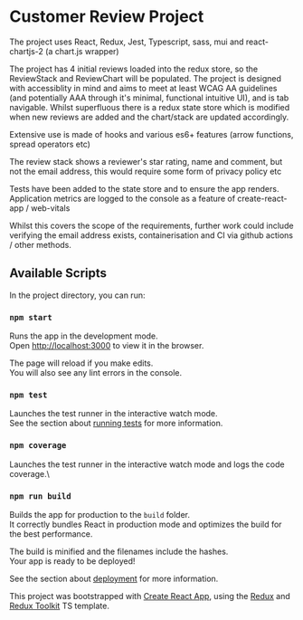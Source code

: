 # Customer Review Project

The project uses React, Redux, Jest, Typescript, sass, mui and react-chartjs-2 (a chart.js wrapper)

The project has 4 initial reviews loaded into the redux store, so the ReviewStack and ReviewChart will be populated.
The project is designed with accessiblity in mind and aims to meet at least WCAG AA guidelines (and potentially AAA through it's minimal, functional intuitive UI), and is tab navigable.
Whilst superfluous there is a redux state store which is modified when new reviews are added and the chart/stack are updated
accordingly.

Extensive use is made of hooks and various es6+ features (arrow functions, spread operators etc)

The review stack shows a reviewer's star rating, name and comment, but not the email address, this would require some form of privacy policy etc

Tests have been added to the state store and to ensure the app renders.
Application metrics are logged to the console as a feature of create-react-app / web-vitals

Whilst this covers the scope of the requirements, further work could include verifying the email address exists, containerisation and CI via github actions / other methods.


## Available Scripts

In the project directory, you can run:

### `npm start`

Runs the app in the development mode.\
Open [http://localhost:3000](http://localhost:3000) to view it in the browser.

The page will reload if you make edits.\
You will also see any lint errors in the console.

### `npm test`

Launches the test runner in the interactive watch mode.\
See the section about [running tests](https://facebook.github.io/create-react-app/docs/running-tests) for more information.

### `npm coverage`

Launches the test runner in the interactive watch mode and logs the code coverage.\

### `npm run build`

Builds the app for production to the `build` folder.\
It correctly bundles React in production mode and optimizes the build for the best performance.

The build is minified and the filenames include the hashes.\
Your app is ready to be deployed!

See the section about [deployment](https://facebook.github.io/create-react-app/docs/deployment) for more information.

This project was bootstrapped with [Create React App](https://github.com/facebook/create-react-app), using the [Redux](https://redux.js.org/) and [Redux Toolkit](https://redux-toolkit.js.org/) TS template.

